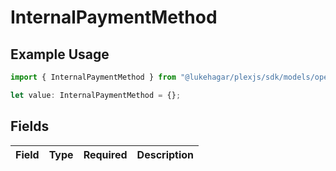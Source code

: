 # InternalPaymentMethod

## Example Usage

```typescript
import { InternalPaymentMethod } from "@lukehagar/plexjs/sdk/models/operations";

let value: InternalPaymentMethod = {};
```

## Fields

| Field       | Type        | Required    | Description |
| ----------- | ----------- | ----------- | ----------- |